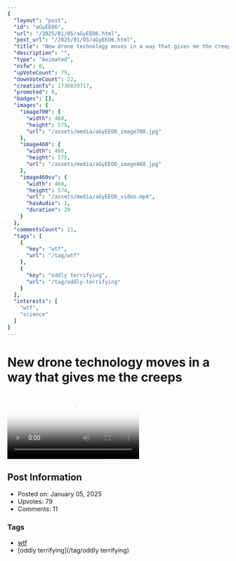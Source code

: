 ```yaml
---
{
  "layout": "post",
  "id": "aGyEEO6",
  "url": "/2025/01/05/aGyEEO6.html",
  "post_url": "/2025/01/05/aGyEEO6.html",
  "title": "New drone technology moves in a way that gives me the creeps",
  "description": "",
  "type": "Animated",
  "nsfw": 0,
  "upVoteCount": 79,
  "downVoteCount": 22,
  "creationTs": 1736039717,
  "promoted": 0,
  "badges": [],
  "images": {
    "image700": {
      "width": 460,
      "height": 575,
      "url": "/assets/media/aGyEEO6_image700.jpg"
    },
    "image460": {
      "width": 460,
      "height": 575,
      "url": "/assets/media/aGyEEO6_image460.jpg"
    },
    "image460sv": {
      "width": 460,
      "height": 574,
      "url": "/assets/media/aGyEEO6_video.mp4",
      "hasAudio": 1,
      "duration": 29
    }
  },
  "commentsCount": 11,
  "tags": [
    {
      "key": "wtf",
      "url": "/tag/wtf"
    },
    {
      "key": "oddly terrifying",
      "url": "/tag/oddly-terrifying"
    }
  ],
  "interests": [
    "wtf",
    "science"
  ]
}
---
```


# New drone technology moves in a way that gives me the creeps

<video controls playsinline loop poster="/assets/media/aGyEEO6_image460.jpg">
  <source src="/assets/media/aGyEEO6_video.mp4" type="video/mp4">
  Your browser does not support the video tag.
</video>

## Post Information

- Posted on: January 05, 2025
- Upvotes: 79
- Comments: 11

### Tags

- [wtf](/tag/wtf)
- [oddly terrifying](/tag/oddly terrifying)
